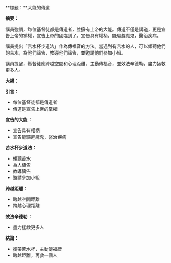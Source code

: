 **標題：**大能的傳道

**摘要：**

講員強調，每位基督徒都是傳道者，並擁有上帝的大能。傳道不僅是講道，更是宣告上帝的掌權，宣告上帝的國臨到了。宣告具有權柄，能驅趕魔鬼，醫治疾病。

講員提出「苦水杯步道法」作為傳福音的方法。當遇到有苦水的人，可以傾聽他們的苦水，為他們禱告，教導他們禱告，並邀請他們參加小組。

講員提醒，基督徒應跨越空間和心理距離，主動傳福音，並效法辛德勒，盡力拯救更多人。

**大綱：**

**引言：**
* 每位基督徒都是傳道者
* 傳道是宣告上帝的掌權

**宣告的大能：**
* 宣告具有權柄
* 宣告能驅趕魔鬼，醫治疾病

**苦水杯步道法：**
* 傾聽苦水
* 為人禱告
* 教導禱告
* 邀請參加小組

**跨越距離：**
* 跨越空間距離
* 跨越心理距離

**效法辛德勒：**
* 盡力拯救更多人

**結論：**
* 攜帶苦水杯，主動傳福音
* 跨越距離，再救一個人